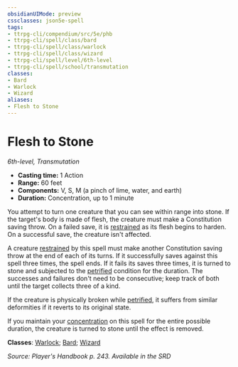 ```yaml
---
obsidianUIMode: preview
cssclasses: json5e-spell
tags:
- ttrpg-cli/compendium/src/5e/phb
- ttrpg-cli/spell/class/bard
- ttrpg-cli/spell/class/warlock
- ttrpg-cli/spell/class/wizard
- ttrpg-cli/spell/level/6th-level
- ttrpg-cli/spell/school/transmutation
classes:
- Bard
- Warlock
- Wizard
aliases:
- Flesh to Stone
---
```

# Flesh to Stone
*6th-level, Transmutation*  


- **Casting time:** 1 Action
- **Range:** 60 feet
- **Components:** V, S, M (a pinch of lime, water, and earth)
- **Duration:** Concentration, up to 1 minute

You attempt to turn one creature that you can see within range into stone. If the target's body is made of flesh, the creature must make a Constitution saving throw. On a failed save, it is [restrained](/CLI/conditions.md#Restrained) as its flesh begins to harden. On a successful save, the creature isn't affected.

A creature [restrained](/CLI/conditions.md#Restrained) by this spell must make another Constitution saving throw at the end of each of its turns. If it successfully saves against this spell three times, the spell ends. If it fails its saves three times, it is turned to stone and subjected to the [petrified](/CLI/conditions.md#Petrified) condition for the duration. The successes and failures don't need to be consecutive; keep track of both until the target collects three of a kind.

If the creature is physically broken while [petrified](/CLI/conditions.md#Petrified), it suffers from similar deformities if it reverts to its original state.

If you maintain your [concentration](/CLI/conditions.md#Concentration) on this spell for the entire possible duration, the creature is turned to stone until the effect is removed.

**Classes**: [Warlock](/CLI/lists/list-spells-classes-warlock.md); [Bard](/CLI/lists/list-spells-classes-bard.md); [Wizard](/CLI/lists/list-spells-classes-wizard.md)

*Source: Player's Handbook p. 243. Available in the <span title='Systems Reference Document (5.1)'>SRD</span>*